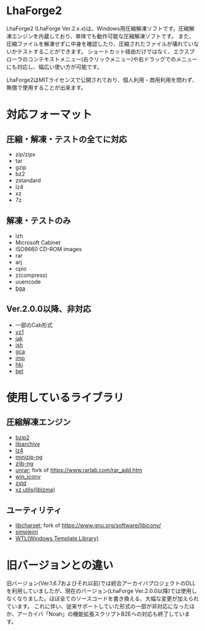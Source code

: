 LhaForge2
===

LhaForge2 (LhaForge Ver.2.x.x)は、Windows用圧縮解凍ソフトです。圧縮解凍エンジンを内蔵しており、単体でも動作可能な圧縮解凍ソフトです。
また、圧縮ファイルを解凍せずに中身を確認したり、圧縮されたファイルが壊れていないかテストすることができます。
ショートカット経由だけではなく、エクスプローラのコンテキストメニュー(右クリックメニュー)や右ドラッグでのメニューにも対応し、幅広い使い方が可能です。

LhaForge2はMITライセンスで公開されており、個人利用・商用利用を問わず、無償で使用することが出来ます。

# 対応フォーマット

## 圧縮・解凍・テストの全てに対応

- zip/zipx
- tar
- gzip
- bz2
- zstandard
- lz4
- xz
- 7z

## 解凍・テストのみ

- lzh
- Microsoft Cabinet
- ISO9660 CD-ROM images
- rar
- arj
- cpio
- z(compress)
- uuencode
- [bga](https://www.madobe.net/archiver/lib/bga32.html)

## Ver.2.0.0以降、非対応

- 一部のCab形式
- [yz1](https://www.madobe.net/archiver/lib/yz1.html)
- [jak](https://www.madobe.net/archiver/lib/jack32.html)
- [ish](https://www.madobe.net/archiver/lib/aish32.html)
- [gca](https://www.madobe.net/archiver/lib/ungca32.html)
- [imp](https://www.madobe.net/archiver/lib/unimp32.html)
- [hki](https://www.madobe.net/archiver/lib/unhki32.html)
- [bel](https://www.madobe.net/archiver/lib/unbel32.html)



# 使用しているライブラリ

## 圧縮解凍エンジン

- [bzip2](https://sourceware.org/bzip2/downloads.html)
- [libarchive](https://github.com/libarchive/libarchive)
- [lz4](https://github.com/lz4/lz4)
- [minizip-ng](https://github.com/zlib-ng/minizip-ng)
- [zlib-ng](https://github.com/zlib-ng/zlib-ng.git)
- [unrar](https://github.com/Claybird/unrar); fork of https://www.rarlab.com/rar_add.htm
- [win_iconv](https://github.com/win-iconv/win-iconv)
- [zstd](https://github.com/facebook/zstd)
- [xz utils(liblzma)](https://git.tukaani.org/?p=xz.git;a=summary)

## ユーティリティ

- [libcharset](https://github.com/Claybird/libcharset-msvc); fork of https://www.gnu.org/software/libiconv/
- [simpleini](https://github.com/brofield/simpleini)
- [WTL(Windows Template Library)](https://sourceforge.net/projects/wtl/)

# 旧バージョンとの違い

旧バージョン(Ver.1.6.7およびそれ以前)では統合アーカイバプロジェクトのDLLを利用していましたが、現在のバージョン(LhaForge Ver.2.0.0以降)では使用しなくなりました。ほぼ全てのソースコードを書き換える、大幅な変更が加えられています。
これに伴い、従来サポートしていた形式の一部が非対応になったほか、アーカイバ「Noah」の機能拡張スクリプトB2Eへの対応も終了しています。
